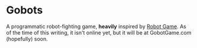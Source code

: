 # Gobots

A programmatic robot-fighting game, **heavily** inspired by [Robot
Game](http://robotgame.net). As of the time of this writing, it isn't online
yet, but it will be at GobotGame.com (hopefully) soon.
